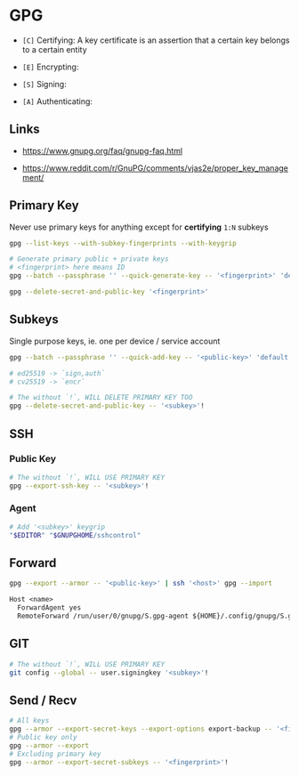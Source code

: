 # GPG

- `[C]` Certifying: A key certificate is an assertion that a certain key belongs to a certain entity

- `[E]` Encrypting:

- `[S]` Signing:

- `[A]` Authenticating:

## Links

- https://www.gnupg.org/faq/gnupg-faq.html

- https://www.reddit.com/r/GnuPG/comments/vjas2e/proper_key_management/

## Primary Key

Never use primary keys for anything except for **certifying** `1:N` subkeys

```bash
gpg --list-keys --with-subkey-fingerprints --with-keygrip
```

```bash
# Generate primary public + private keys
# <fingerprint> here means ID
gpg --batch --passphrase '' --quick-generate-key -- '<fingerprint>' 'default' 'cert' 'never'
```

```bash
gpg --delete-secret-and-public-key '<fingerprint>'
```

## Subkeys

Single purpose keys, ie. one per device / service account

```bash
gpg --batch --passphrase '' --quick-add-key -- '<public-key>' 'default' 'sign,auth,encr'

# ed25519 -> `sign,auth`
# cv25519 -> `encr`
```

```bash
# The without `!`, WILL DELETE PRIMARY KEY TOO
gpg --delete-secret-and-public-key -- '<subkey>'!
```

## SSH

### Public Key

```bash
# The without `!`, WILL USE PRIMARY KEY
gpg --export-ssh-key -- '<subkey>'!
```

### Agent

```bash
# Add '<subkey>' keygrip
"$EDITOR" "$GNUPGHOME/sshcontrol"
```

## Forward

```bash
gpg --export --armor -- '<public-key>' | ssh '<host>' gpg --import
```

```txt
Host <name>
  ForwardAgent yes
  RemoteForward /run/user/0/gnupg/S.gpg-agent ${HOME}/.config/gnupg/S.gpg-agent.extra
```

## GIT

```bash
# The without `!`, WILL USE PRIMARY KEY
git config --global -- user.signingkey '<subkey>'!
```

## Send / Recv

```bash
# All keys
gpg --armor --export-secret-keys --export-options export-backup -- '<fingerprint>' | gpg -v --import
# Public key only
gpg --armor --export
# Excluding primary key
gpg --armor --export-secret-subkeys -- '<fingerprint>'!
```
